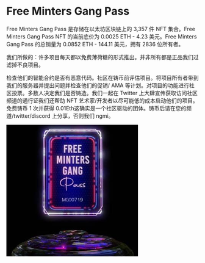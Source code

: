# Free Minters Gang Pass

Free Minters Gang Pass 是存储在以太坊区块链上的 3,357 件 NFT 集合。Free Minters Gang Pass NFT 的当前底价为 0.0025 ETH - 4.23 美元。Free Minters Gang Pass 的总销量为 0.0852 ETH - 144.11 美元，拥有 2836 位所有者。

我们所做的：许多项目每天都以免费薄荷糖的形式推出。并非所有都是正品我们过滤掉不良项目。

检查他们的智能合约是否有恶意代码。社区在铸币前评估项目。将项目所有者带到我们的服务器并提出问题并检查他们的促销/ AMA 等计划。对项目的功能进行社区投票。多数人决定我们是否铸造。我们一起在 Twitter 上大肆宣传获取访问社区频道的通行证我们还帮助 NFT 艺术家/开发者以尽可能低的成本启动他们的项目。免费铸币 1 次并获得 0.01Eth这确实是一个社区驱动的团体。铸币后请在您的频道/twitter/discord 上分享，否则我们 ngmi。

![ntf](01.jpg)
